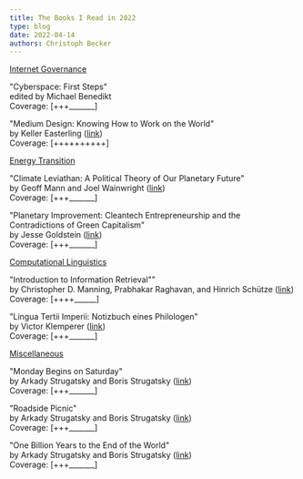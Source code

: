 ```yaml
---
title: The Books I Read in 2022
type: blog
date: 2022-04-14
authors: Christoph Becker
---
```


<ins>Internet Governance</ins>

"Cyberspace: First Steps"<br/>
edited by Michael Benedikt<br/>
Coverage: [+++\_\_\_\_\_\_\_]

"Medium Design: Knowing How to Work on the World"<br/>
by Keller Easterling ([link](https://www.versobooks.com/books/3245-medium-design))<br/>
Coverage: [++++++++++]

<ins>Energy Transition</ins>

"Climate Leviathan: A Political Theory of Our Planetary Future"<br/>
by Geoff Mann and Joel Wainwright ([link](https://www.versobooks.com/books/3138-climate-leviathan))<br/>
Coverage: [+++\_\_\_\_\_\_\_]

"Planetary Improvement: Cleantech Entrepreneurship and the Contradictions of Green Capitalism"<br/>
by Jesse Goldstein ([link](https://mitpress.mit.edu/books/planetary-improvement))<br/>
Coverage: [+++\_\_\_\_\_\_\_]

<ins>Computational Linguistics</ins>

"Introduction to Information Retrieval""<br/>
by Christopher D. Manning, Prabhakar Raghavan, and Hinrich Schütze ([link](https://www.cambridge.org/highereducation/books/introduction-to-information-retrieval/669D108D20F556C5C30957D63B5AB65C#overview))<br/>
Coverage: [++++\_\_\_\_\_\_]

"Lingua Tertii Imperii: Notizbuch eines Philologen"<br/>
by Victor Klemperer ([link](https://www.reclam.de/detail/978-3-15-020624-9/Klemperer__Victor/LTI))<br/>
Coverage: [+++\_\_\_\_\_\_\_]


<ins>Miscellaneous</ins>

"Monday Begins on Saturday"<br/>
by Arkady Strugatsky and Boris Strugatsky ([link](https://en.wikipedia.org/wiki/Monday_Begins_on_Saturday))<br/>
Coverage: [+++\_\_\_\_\_\_\_]

"Roadside Picnic"<br/>
by Arkady Strugatsky and Boris Strugatsky ([link](https://en.wikipedia.org/wiki/Roadside_Picnic))<br/>
Coverage: [+++\_\_\_\_\_\_\_]

"One Billion Years to the End of the World"<br/>
by Arkady Strugatsky and Boris Strugatsky ([link](https://www.penguin.co.uk/books/320/320603/one-billion-years-to-the-end-of-the-world/9780241472477.html))<br/>
Coverage: [+++\_\_\_\_\_\_\_]
